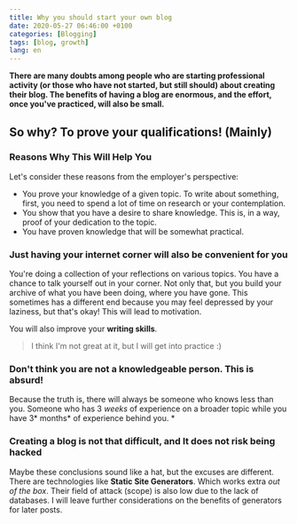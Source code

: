 ```yaml
---
title: Why you should start your own blog
date: 2020-05-27 06:46:00 +0100
categories: [Blogging]
tags: [blog, growth]
lang: en
---
```


**There are many doubts among people who are starting professional activity (or those who have not started, but still should) about creating their blog. The benefits of having a blog are enormous, and the effort, once you've practiced, will also be small.**

## So why? To prove your qualifications! (Mainly)

### Reasons Why This Will Help You
Let's consider these reasons from the employer's perspective:
 - You prove your knowledge of a given topic. To write about something, first, you need to spend a lot of time on research or your contemplation.
 - You show that you have a desire to share knowledge. This is, in a way, proof of your dedication to the topic.
 - You have proven knowledge that will be somewhat practical.

### Just having your internet corner will also be convenient for you

You're doing a collection of your reflections on various topics. You have a chance to talk yourself out in your corner. Not only that, but you build your archive of what you have been doing, where you have gone. This sometimes has a different end because you may feel depressed by your laziness, but that's okay! This will lead to motivation.

  You will also improve your **writing skills**.
  > I think I'm not great at it, but I will get into practice :)

### Don't think you are not a knowledgeable person. This is absurd!
Because the truth is, there will always be someone who knows less than you. Someone who has 3 *weeks* of experience on a broader topic while you have 3* months* of experience behind you. *

### Creating a blog is not that difficult, and It does not risk being hacked
Maybe these conclusions sound like a hat, but the excuses are different. There are technologies like **Static Site Generators**. Which works extra *out of the box*. Their field of attack (scope) is also low due to the lack of databases. I will leave further considerations on the benefits of generators for later posts.
